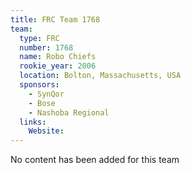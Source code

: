 ```yaml
---
title: FRC Team 1768
team:
  type: FRC
  number: 1768
  name: Robo Chiefs
  rookie_year: 2006
  location: Bolton, Massachusetts, USA
  sponsors:
    - SynQor
    - Bose
    - Nashoba Regional
  links:
    Website: 
---
```

No content has been added for this team
